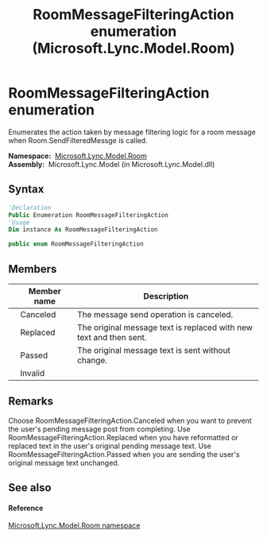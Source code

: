 ﻿---
title: RoomMessageFilteringAction enumeration (Microsoft.Lync.Model.Room)
TOCTitle: RoomMessageFilteringAction enumeration
ms:assetid: T:Microsoft.Lync.Model.Room.RoomMessageFilteringAction_DI_3_UC_OCS14MrefLyncWPF
ms:mtpsurl: https://msdn.microsoft.com/en-us/library/microsoft.lync.model.room.roommessagefilteringaction_di_3_uc_ocs14mreflyncwpf(v=office.15)
ms:contentKeyID: 48594498
ms.date: 07/28/2014
mtps_version: v=office.15
f1_keywords:
- Microsoft.Lync.Model.Room.RoomMessageFilteringAction
- Microsoft.Lync.Model.Room.RoomMessageFilteringAction.Canceled
- Microsoft.Lync.Model.Room.RoomMessageFilteringAction.Invalid
- Microsoft.Lync.Model.Room.RoomMessageFilteringAction.Passed
- Microsoft.Lync.Model.Room.RoomMessageFilteringAction.Replaced
dev_langs:
- CSharp
- JScript
- VB
- other
---

# RoomMessageFilteringAction enumeration

Enumerates the action taken by message filtering logic for a room message when Room.SendFilteredMessge is called.

**Namespace:**  [Microsoft.Lync.Model.Room](microsoft-lync-model-room-namespace_2.md)  
**Assembly:**  Microsoft.Lync.Model (in Microsoft.Lync.Model.dll)

## Syntax

``` vb
'Declaration
Public Enumeration RoomMessageFilteringAction
'Usage
Dim instance As RoomMessageFilteringAction
```

``` csharp
public enum RoomMessageFilteringAction
```

## Members

<table>
<thead>
<tr class="header">
<th></th>
<th>Member name</th>
<th>Description</th>
</tr>
</thead>
<tbody>
<tr class="odd">
<td></td>
<td>Canceled</td>
<td>The message send operation is canceled.</td>
</tr>
<tr class="even">
<td></td>
<td>Replaced</td>
<td>The original message text is replaced with new text and then sent.</td>
</tr>
<tr class="odd">
<td></td>
<td>Passed</td>
<td>The original message text is sent without change.</td>
</tr>
<tr class="even">
<td></td>
<td>Invalid</td>
<td></td>
</tr>
</tbody>
</table>


## Remarks

Choose RoomMessageFilteringAction.Canceled when you want to prevent the user's pending message post from completing. Use RoomMessageFilteringAction.Replaced when you have reformatted or replaced text in the user's original pending message text. Use RoomMessageFilteringAction.Passed when you are sending the user's original message text unchanged.

## See also

#### Reference

[Microsoft.Lync.Model.Room namespace](microsoft-lync-model-room-namespace_2.md)

